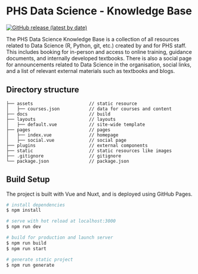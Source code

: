# PHS Data Science - Knowledge Base

[![GitHub release (latest by
date)](https://img.shields.io/github/v/release/Public-Health-Scotland/knowledge-base)](https://github.com/Public-Health-Scotland/knowledge-base/releases/latest)

The PHS Data Science Knowledge Base is a collection of all resources related to Data Science (R, Python, git, etc.) created by and for PHS staff. This includes booking for in-person and access to online training, guidance documents, and internally developed textbooks. There is also a social page for announcements related to Data Science in the organisation, social links, and a list of relevant external materials such as textbooks and blogs.


## Directory structure

```
├── assets                     // static resource
│   ├── courses.json           // data for courses and content
├── docs                       // build 
├── layouts                    // layouts
│   ├── default.vue            // site-wide template
├── pages                      // pages
│   ├── index.vue              // homepage
│   ├── social.vue             // social page
├── plugins                    // external components
├── static                     // static resources like images
├── .gitignore                 // gitignore
└── package.json               // package.json
```


## Build Setup

The project is built with Vue and Nuxt, and is deployed using GitHub Pages.

```bash
# install dependencies
$ npm install

# serve with hot reload at localhost:3000
$ npm run dev

# build for production and launch server
$ npm run build
$ npm run start

# generate static project
$ npm run generate
```

